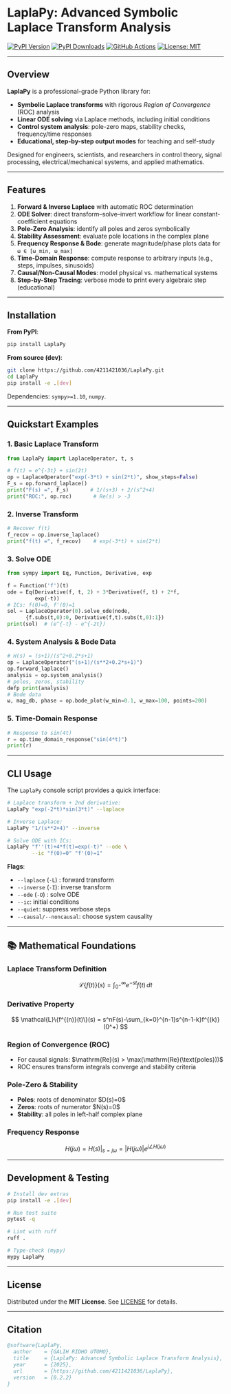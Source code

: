 # LaplaPy: Advanced Symbolic Laplace Transform Analysis

[![PyPI Version](https://img.shields.io/pypi/v/LaplaPy?color=blue)](https://pypi.org/project/LaplaPy/)
[![PyPI Downloads](https://static.pepy.tech/badge/LaplaPy/month)](https://pepy.tech/project/LaplaPy)
[![GitHub Actions](https://github.com/4211421036/LaplaPy/actions/workflows/py.yml/badge.svg)](https://github.com/4211421036/LaplaPy/actions)
[![License: MIT](https://img.shields.io/badge/License-MIT-blue.svg)](LICENSE)

---

## Overview

**LaplaPy** is a professional-grade Python library for:

* **Symbolic Laplace transforms** with rigorous *Region of Convergence* (ROC) analysis
* **Linear ODE solving** via Laplace methods, including initial conditions
* **Control system analysis**: pole-zero maps, stability checks, frequency/time responses
* **Educational, step-by-step output modes** for teaching and self-study

Designed for engineers, scientists, and researchers in control theory, signal processing, electrical/mechanical systems, and applied mathematics.

---

## Features

1. **Forward & Inverse Laplace** with automatic ROC determination
2. **ODE Solver**: direct transform–solve–invert workflow for linear constant-coefficient equations
3. **Pole-Zero Analysis**: identify all poles and zeros symbolically
4. **Stability Assessment**: evaluate pole locations in the complex plane
5. **Frequency Response & Bode**: generate magnitude/phase plots data for `ω ∈ [ω_min, ω_max]`
6. **Time-Domain Response**: compute response to arbitrary inputs (e.g., steps, impulses, sinusoids)
7. **Causal/Non-Causal Modes**: model physical vs. mathematical systems
8. **Step-by-Step Tracing**: verbose mode to print every algebraic step (educational)

---

## Installation

**From PyPI**:

```bash
pip install LaplaPy
```

**From source (dev)**:

```bash
git clone https://github.com/4211421036/LaplaPy.git
cd LaplaPy
pip install -e .[dev]
```

Dependencies: `sympy>=1.10`, `numpy`.

---

## Quickstart Examples

### 1. Basic Laplace Transform

```python
from LaplaPy import LaplaceOperator, t, s

# f(t) = e^{-3t} + sin(2t)
op = LaplaceOperator("exp(-3*t) + sin(2*t)", show_steps=False)
F_s = op.forward_laplace()
print("F(s) =", F_s)       # 1/(s+3) + 2/(s^2+4)
print("ROC:", op.roc)       # Re(s) > -3
```

### 2. Inverse Transform

```python
# Recover f(t)
f_recov = op.inverse_laplace()
print("f(t) =", f_recov)    # exp(-3*t) + sin(2*t)
```

### 3. Solve ODE

```python
from sympy import Eq, Function, Derivative, exp

f = Function('f')(t)
ode = Eq(Derivative(f, t, 2) + 3*Derivative(f, t) + 2*f,
         exp(-t))
# ICs: f(0)=0, f'(0)=1
sol = LaplaceOperator(0).solve_ode(node,
      {f.subs(t,0):0, Derivative(f,t).subs(t,0):1})
print(sol)  # (e^{-t} - e^{-2t})
```

### 4. System Analysis & Bode Data

```python
# H(s) = (s+1)/(s^2+0.2*s+1)
op = LaplaceOperator("(s+1)/(s**2+0.2*s+1)")
op.forward_laplace()
analysis = op.system_analysis()
# poles, zeros, stability
defp print(analysis)
# Bode data
ω, mag_db, phase = op.bode_plot(w_min=0.1, w_max=100, points=200)
```

### 5. Time-Domain Response

```python
# Response to sin(4t)
r = op.time_domain_response("sin(4*t)")
print(r)
```

---

## CLI Usage

The `LaplaPy` console script provides a quick interface:

```bash
# Laplace transform + 2nd derivative:
LaplaPy "exp(-2*t)*sin(3*t)" --laplace

# Inverse Laplace:
LaplaPy "1/(s**2+4)" --inverse

# Solve ODE with ICs:
LaplaPy "f''(t)+4*f(t)=exp(-t)" --ode \
        --ic "f(0)=0" "f'(0)=1"
```

**Flags**:

* `--laplace` (`-L`) : forward transform
* `--inverse` (`-I`): inverse transform
* `--ode` (`-O`)    : solve ODE
* `--ic`: initial conditions
* `--quiet`: suppress verbose steps
* `--causal/--noncausal`: choose system causality

---

## 📚 Mathematical Foundations

### Laplace Transform Definition

$$
\mathcal{L}\{f(t)\}(s)
= \int_{0^-}^{\infty} e^{-st}f(t)\,dt
$$

### Derivative Property

$$
\mathcal{L}\{f^{(n)}(t)\}(s)
= s^nF(s)-\sum_{k=0}^{n-1}s^{n-1-k}f^{(k)}(0^+)
$$

### Region of Convergence (ROC)

* For causal signals: \$\mathrm{Re}(s) > \max(\mathrm{Re}(\text{poles}))\$
* ROC ensures transform integrals converge and stability criteria

### Pole-Zero & Stability

* **Poles**: roots of denominator \$D(s)=0\$
* **Zeros**: roots of numerator \$N(s)=0\$
* **Stability**: all poles in left-half complex plane

### Frequency Response

$$
H(j\omega)=H(s)\big|_{s=j\omega}
=|H(j\omega)|e^{j\angle H(j\omega)}
$$

---

## Development & Testing

```bash
# Install dev extras
pip install -e .[dev]

# Run test suite
pytest -q

# Lint with ruff
ruff .

# Type-check (mypy)
mypy LaplaPy
```

---

## License

Distributed under the **MIT License**. See [LICENSE](LICENSE) for details.

---

## Citation

```bibtex
@software{LaplaPy,
  author    = {GALIH RIDHO UTOMO},
  title     = {LaplaPy: Advanced Symbolic Laplace Transform Analysis},
  year      = {2025},
  url       = {https://github.com/4211421036/LaplaPy},
  version   = {0.2.2}
}
```
